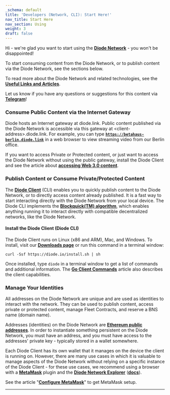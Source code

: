 ```yaml
---
_schema: default
title: 'Developers (Network, CLI): Start Here!'
nav_title: Start Here
nav_section: Using
weight: 3
draft: false
---
```

Hi - we're glad you want to start using the [**Diode Network**](https://diode.io/solutions/network/) - you won't be disappointed!

To start consuming content from the Diode Network, or to publish content via the Diode Network, see the sections below.

To read more about the Diode Network and related technologies, see the [**Useful Links and Articles**](https://network.docs.diode.io/useful-links-and-articles/).

Let us know if you have any questions or suggestions for this content via [**Telegram**](https://t.me/diode_chain)!

### **Consume Public Content via the Internet Gateway**

Diode hosts an Internet gateway at diode.link. Public content published via the Diode Network is accessible via this gateway at &lt;client-address&gt;.diode.link. For example, you can type <a href="https://betahaus-berlin.diode.link/" target="_blank" rel="noopener"><strong><code>https://betahaus-berlin.diode.link</code></strong></a> in a web browser to view streaming video from our Berlin office.

If you want to access Private or Protected content, or just want to access the Diode Network without using the public gateway, install the Diode Client and see the article about [**accessing Web 3.0 content**](https://cli.docs.diode.io/docs/using/access-web3-0-content-run-a-local-gateway/).

### **Publish Content or Consume Private/Protected Content**

The <a href="https://cli.docs.diode.io/" target="_blank" rel="noopener"><strong>Diode Client</strong></a> (CLI) enables you to quickly publish content to the Diode Network, or to directly access content already published. It is a fast way to start interacting directly with the Diode Network from your local device. The Diode CLI implements the [**Blockquick(TM) algorithm**](https://cli.docs.diode.io/docs/features/what-is-blockquick-tm/), which enables anything running it to interact directly with compatible decentralized networks, like the Diode Network.

#### **Install the Diode Client (Diode CLI)**

The Diode Client runs on Linux (x86 and ARM), Mac, and Windows. To install, visit our <a href="https://diode.io/download" target="_blank" rel="noopener"><strong>Downloads page</strong></a> or run this command in a terminal window:

```
curl -Ssf https://diode.io/install.sh | sh
```

Once installed, type `diode` in a terminal window to get a list of commands and additional information. The [**Go Client Commands**](https://cli.docs.diode.io/faq/cli-commands/) article also describes the client capabilities.

### **Manage Your Identities**

All addresses on the Diode Network are unique and are used as identities to interact with the network. They can be used to publish content, access private or protected content, manage Fleet Contracts, and reserve a BNS name (domain name).

Addresses (identities) on the Diode Network are <a href="https://ethereum.github.io/yellowpaper/paper.pdf" target="_blank" rel="noopener"><strong>Ethereum public addresses</strong></a>. In order to instantiate something persistent on the Diode Network, you must have an address, and you must have access to the addresses' private key - typically stored in a wallet somewhere.

Each Diode Client has its own wallet that it manages on the device the client is running on. However, there are many use cases in which it is valuable to manage aspects of the Diode Network without relying on a specific instance of the Diode Client - for these use cases, we recommend using a browser with a <a href="https://metamask.io/" target="_blank" rel="noopener"><strong>MetaMask</strong></a> plugin and the <a href="https://diode.io/prenet" target="_blank" rel="noopener"><strong>Diode Network Explorer</strong></a> ([**docs**](https://docs.diode.io/)).

See the article "[**Configure MetaMask**](https://cli.docs.diode.io/docs/faq/configure-metamask/)" to get MetaMask setup.

---

&nbsp;